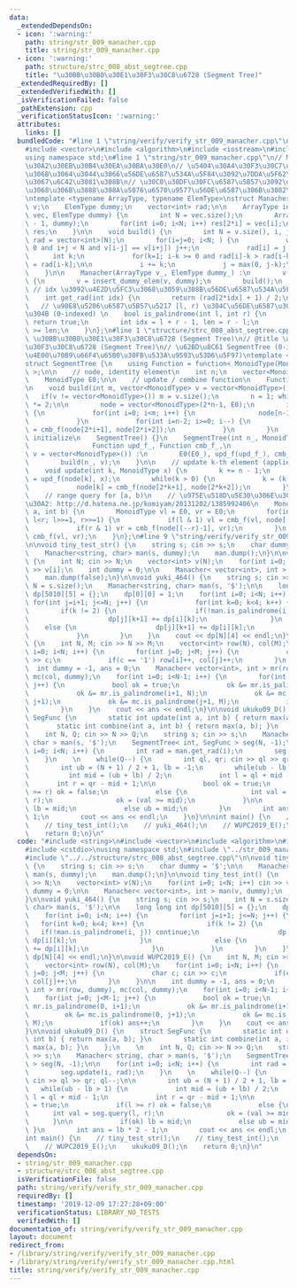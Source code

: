 ```yaml
---
data:
  _extendedDependsOn:
  - icon: ':warning:'
    path: string/str_009_manacher.cpp
    title: string/str_009_manacher.cpp
  - icon: ':warning:'
    path: structure/strc_008_abst_segtree.cpp
    title: "\u30BB\u30B0\u30E1\u30F3\u30C8\u6728 (Segment Tree)"
  _extendedRequiredBy: []
  _extendedVerifiedWith: []
  _isVerificationFailed: false
  _pathExtension: cpp
  _verificationStatusIcon: ':warning:'
  attributes:
    links: []
  bundledCode: "#line 1 \"string/verify/verify_str_009_manacher.cpp\"\n#include <string>\n\
    #include <vector>\n#include <algorithm>\n#include <iostream>\n#include <cstdio>\n\
    using namespace std;\n#line 1 \"string/str_009_manacher.cpp\"\n// Manacher \u306E\
    \u30A2\u30EB\u30B4\u30EA\u30BA\u30E0\n// \u5404\u30A4\u30F3\u30C7\u30C3\u30AF\u30B9\
    \u306B\u3064\u3044\u3066\u56DE\u6587\u534A\u5F84\u3092\u7DDA\u5F62\u6642\u9593\
    \u3067\u6C42\u3081\u308B\n// \u30C0\u30DF\u30FC\u6587\u5B57\u3092\u631F\u3080\u3053\
    \u3068\u306B\u3088\u308A\u5076\u6570\u9577\u56DE\u6587\u306B\u3082\u5BFE\u5FDC\
    \ntemplate <typename ArrayType, typename ElemType>\nstruct Manacher {\n    ArrayType\
    \ v;\n    ElemType dummy;\n    vector<int> rad;\n\n    ArrayType insert_dummy_elem(ArrayType\
    \ vec, ElemType dummy) {\n        int N = vec.size();\n        ArrayType res(2*N\
    \ - 1, dummy);\n        for(int i=0; i<N; i++) res[2*i] = vec[i];\n        return\
    \ res;\n    }\n\n    void build() {\n        int N = v.size(), i, j;\n       \
    \ rad = vector<int>(N);\n        for(i=j=0; i<N; ) {\n            while(i-j >=\
    \ 0 and i+j < N and v[i-j] == v[i+j]) j++;\n            rad[i] = j;\n\n      \
    \      int k;\n            for(k=1; i-k >= 0 and rad[i]-k > rad[i-k]; k++) rad[i+k]\
    \ = rad[i-k];\n\n            i += k;\n            j = max(0, j-k);\n        }\n\
    \    }\n\n    Manacher(ArrayType v_, ElemType dummy_) :\n        v(v_), dummy(dummy_)\
    \ {\n        v = insert_dummy_elem(v, dummy);\n        build();\n    }\n\n   \
    \ // idx \u3092\u4E2D\u5FC3\u3068\u3059\u308B\u56DE\u6587\u534A\u5F84 (0-indexed)\n\
    \    int get_rad(int idx) {\n        return (rad[2*idx] + 1) / 2;\n    }\n\n \
    \   // \u90E8\u5206\u6587\u5B57\u5217 [l, r) \u304C\u56DE\u6587\u304B\u3069\u3046\
    \u304B (0-indexed) \n    bool is_palindrome(int l, int r) {\n        if(l == r)\
    \ return true;\n        int idx = l + r - 1, len = r - l;\n        return rad[idx]\
    \ >= len;\n    }\n};\n#line 1 \"structure/strc_008_abst_segtree.cpp\"\n// @category\
    \ \u30BB\u30B0\u30E1\u30F3\u30C8\u6728 (Segment Tree)\n// @title \u30BB\u30B0\u30E1\
    \u30F3\u30C8\u6728 (Segment Tree)\n// \u62BD\u8C61 SegmentTree (0-indexed\u30FB\
    \u4E00\u70B9\u66F4\u65B0\u30FB\u533A\u9593\u53D6\u5F97)\ntemplate <typename MonoidType>\n\
    struct SegmentTree {\n    using Function = function< MonoidType(MonoidType, MonoidType)\
    \ >;\n\n    // node, identity element\n    int n;\n    vector<MonoidType> node;\n\
    \    MonoidType E0;\n\n    // update / combine function\n    Function upd_f, cmb_f;\n\
    \n    void build(int m, vector<MonoidType> v = vector<MonoidType>()) {\n     \
    \   if(v != vector<MonoidType>()) m = v.size();\n        n = 1; while(n < m) n\
    \ *= 2;\n\n        node = vector<MonoidType>(2*n-1, E0);\n        if(v != vector<MonoidType>())\
    \ {\n            for(int i=0; i<m; i++) {\n                node[n-1+i] = v[i];\n\
    \            }\n            for(int i=n-2; i>=0; i--) {\n                node[i]\
    \ = cmb_f(node[2*i+1], node[2*i+2]);\n            }\n        }\n    }\n\n    //\
    \ initialize\n    SegmentTree() {}\n    SegmentTree(int n_, MonoidType E0_,\n\
    \                Function upd_f_, Function cmb_f_,\n                vector<MonoidType>\
    \ v = vector<MonoidType>()) :\n        E0(E0_), upd_f(upd_f_), cmb_f(cmb_f_) {\n\
    \        build(n_, v);\n    }\n\n    // update k-th element (applied value: x)\n\
    \    void update(int k, MonoidType x) {\n        k += n - 1;\n        node[k]\
    \ = upd_f(node[k], x);\n        while(k > 0) {\n            k = (k - 1) / 2;\n\
    \            node[k] = cmb_f(node[2*k+1], node[2*k+2]);\n        }\n    }\n\n\
    \    // range query for [a, b)\n    // \u975E\u518D\u5E30\u306E\u30A2\u30A4\u30C7\
    \u30A2: http://d.hatena.ne.jp/komiyam/20131202/1385992406\n    MonoidType query(int\
    \ a, int b) {\n        MonoidType vl = E0, vr = E0;\n        for(int l=a+n, r=b+n;\
    \ l<r; l>>=1, r>>=1) {\n            if(l & 1) vl = cmb_f(vl, node[(l++)-1]);\n\
    \            if(r & 1) vr = cmb_f(node[(--r)-1], vr);\n        }\n        return\
    \ cmb_f(vl, vr);\n    }\n};\n#line 9 \"string/verify/verify_str_009_manacher.cpp\"\
    \n\nvoid tiny_test_str() {\n    string s; cin >> s;\n    char dummy = '$';\n\n\
    \    Manacher<string, char> man(s, dummy);\n    man.dump();\n}\n\nvoid tiny_test_int()\
    \ {\n    int N; cin >> N;\n    vector<int> v(N);\n    for(int i=0; i<N; i++) cin\
    \ >> v[i];\n    int dummy = 0;\n\n    Manacher< vector<int>, int > man(v, dummy);\n\
    \    man.dump(false);\n}\n\nvoid yuki_464() {\n    string s; cin >> s;\n    int\
    \ N = s.size();\n    Manacher<string, char> man(s, '$');\n\n    long long int\
    \ dp[5010][5] = {};\n    dp[0][0] = 1;\n    for(int i=0; i<N; i++) {\n       \
    \ for(int j=i+1; j<=N; j++) {\n            for(int k=0; k<4; k++) {\n        \
    \        if(k != 2) {\n                    if(!man.is_palindrome(i, j)) continue;\n\
    \                    dp[j][k+1] += dp[i][k];\n                }\n            \
    \    else {\n                    dp[j][k+1] += dp[i][k];\n                }\n\
    \            }\n        }\n    }\n    cout << dp[N][4] << endl;\n}\n\nvoid WUPC2019_E()\
    \ {\n    int N, M; cin >> N >> M;\n    vector<int> row(N), col(M);\n    for(int\
    \ i=0; i<N; i++) {\n        for(int j=0; j<M; j++) {\n            char c; cin\
    \ >> c;\n            if(c == '1') row[i]++, col[j]++;\n        }\n    }\n\n  \
    \  int dummy = -1, ans = 0;\n    Manacher< vector<int>, int > mr(row, dummy),\
    \ mc(col, dummy);\n    for(int i=0; i<N-1; i++) {\n        for(int j=0; j<M-1;\
    \ j++) {\n            bool ok = true;\n            ok &= mr.is_palindrome(0, i+1);\n\
    \            ok &= mr.is_palindrome(i+1, N);\n            ok &= mc.is_palindrome(0,\
    \ j+1);\n            ok &= mc.is_palindrome(j+1, M);\n            if(ok) ans++;\n\
    \        }\n    }\n    cout << ans << endl;\n}\n\nvoid ukuku09_D() {\n    struct\
    \ SegFunc {\n        static int update(int a, int b) { return max(a, b); }\n \
    \       static int combine(int a, int b) { return max(a, b); }\n    };\n    \n\
    \    int N, Q; cin >> N >> Q;\n    string s; cin >> s;\n    Manacher< string,\
    \ char > man(s, '$');\n    SegmentTree< int, SegFunc > seg(N, -1);\n\n    for(int\
    \ i=0; i<N; i++) {\n        int rad = man.get_rad(i);\n        seg.update(i, rad);\n\
    \    }\n    \n    while(Q--) {\n        int ql, qr; cin >> ql >> qr; ql--;\n\n\
    \        int ub = (N + 1) / 2 + 1, lb = -1;\n        while(ub - lb > 1) {\n  \
    \          int mid = (ub + lb) / 2;\n            int l = ql + mid - 1;\n     \
    \       int r = qr - mid + 1;\n\n            bool ok = true;\n            if(l\
    \ >= r) ok = false;\n            else {\n                int val = seg.query(l,\
    \ r);\n                ok = (val >= mid);\n            }\n\n            if(ok)\
    \ lb = mid;\n            else ub = mid;\n        }\n        int ans = lb * 2 -\
    \ 1;\n        cout << ans << endl;\n    }\n}\n\nint main() {\n    // tiny_test_str();\n\
    \    // tiny_test_int();\n    // yuki_464();\n    // WUPC2019_E();\n    ukuku09_D();\n\
    \    return 0;\n}\n"
  code: "#include <string>\n#include <vector>\n#include <algorithm>\n#include <iostream>\n\
    #include <cstdio>\nusing namespace std;\n#include \"../str_009_manacher.cpp\"\n\
    #include \"../../structure/strc_008_abst_segtree.cpp\"\n\nvoid tiny_test_str()\
    \ {\n    string s; cin >> s;\n    char dummy = '$';\n\n    Manacher<string, char>\
    \ man(s, dummy);\n    man.dump();\n}\n\nvoid tiny_test_int() {\n    int N; cin\
    \ >> N;\n    vector<int> v(N);\n    for(int i=0; i<N; i++) cin >> v[i];\n    int\
    \ dummy = 0;\n\n    Manacher< vector<int>, int > man(v, dummy);\n    man.dump(false);\n\
    }\n\nvoid yuki_464() {\n    string s; cin >> s;\n    int N = s.size();\n    Manacher<string,\
    \ char> man(s, '$');\n\n    long long int dp[5010][5] = {};\n    dp[0][0] = 1;\n\
    \    for(int i=0; i<N; i++) {\n        for(int j=i+1; j<=N; j++) {\n         \
    \   for(int k=0; k<4; k++) {\n                if(k != 2) {\n                 \
    \   if(!man.is_palindrome(i, j)) continue;\n                    dp[j][k+1] +=\
    \ dp[i][k];\n                }\n                else {\n                    dp[j][k+1]\
    \ += dp[i][k];\n                }\n            }\n        }\n    }\n    cout <<\
    \ dp[N][4] << endl;\n}\n\nvoid WUPC2019_E() {\n    int N, M; cin >> N >> M;\n\
    \    vector<int> row(N), col(M);\n    for(int i=0; i<N; i++) {\n        for(int\
    \ j=0; j<M; j++) {\n            char c; cin >> c;\n            if(c == '1') row[i]++,\
    \ col[j]++;\n        }\n    }\n\n    int dummy = -1, ans = 0;\n    Manacher< vector<int>,\
    \ int > mr(row, dummy), mc(col, dummy);\n    for(int i=0; i<N-1; i++) {\n    \
    \    for(int j=0; j<M-1; j++) {\n            bool ok = true;\n            ok &=\
    \ mr.is_palindrome(0, i+1);\n            ok &= mr.is_palindrome(i+1, N);\n   \
    \         ok &= mc.is_palindrome(0, j+1);\n            ok &= mc.is_palindrome(j+1,\
    \ M);\n            if(ok) ans++;\n        }\n    }\n    cout << ans << endl;\n\
    }\n\nvoid ukuku09_D() {\n    struct SegFunc {\n        static int update(int a,\
    \ int b) { return max(a, b); }\n        static int combine(int a, int b) { return\
    \ max(a, b); }\n    };\n    \n    int N, Q; cin >> N >> Q;\n    string s; cin\
    \ >> s;\n    Manacher< string, char > man(s, '$');\n    SegmentTree< int, SegFunc\
    \ > seg(N, -1);\n\n    for(int i=0; i<N; i++) {\n        int rad = man.get_rad(i);\n\
    \        seg.update(i, rad);\n    }\n    \n    while(Q--) {\n        int ql, qr;\
    \ cin >> ql >> qr; ql--;\n\n        int ub = (N + 1) / 2 + 1, lb = -1;\n     \
    \   while(ub - lb > 1) {\n            int mid = (ub + lb) / 2;\n            int\
    \ l = ql + mid - 1;\n            int r = qr - mid + 1;\n\n            bool ok\
    \ = true;\n            if(l >= r) ok = false;\n            else {\n          \
    \      int val = seg.query(l, r);\n                ok = (val >= mid);\n      \
    \      }\n\n            if(ok) lb = mid;\n            else ub = mid;\n       \
    \ }\n        int ans = lb * 2 - 1;\n        cout << ans << endl;\n    }\n}\n\n\
    int main() {\n    // tiny_test_str();\n    // tiny_test_int();\n    // yuki_464();\n\
    \    // WUPC2019_E();\n    ukuku09_D();\n    return 0;\n}\n"
  dependsOn:
  - string/str_009_manacher.cpp
  - structure/strc_008_abst_segtree.cpp
  isVerificationFile: false
  path: string/verify/verify_str_009_manacher.cpp
  requiredBy: []
  timestamp: '2019-12-09 17:27:28+09:00'
  verificationStatus: LIBRARY_NO_TESTS
  verifiedWith: []
documentation_of: string/verify/verify_str_009_manacher.cpp
layout: document
redirect_from:
- /library/string/verify/verify_str_009_manacher.cpp
- /library/string/verify/verify_str_009_manacher.cpp.html
title: string/verify/verify_str_009_manacher.cpp
---
```

